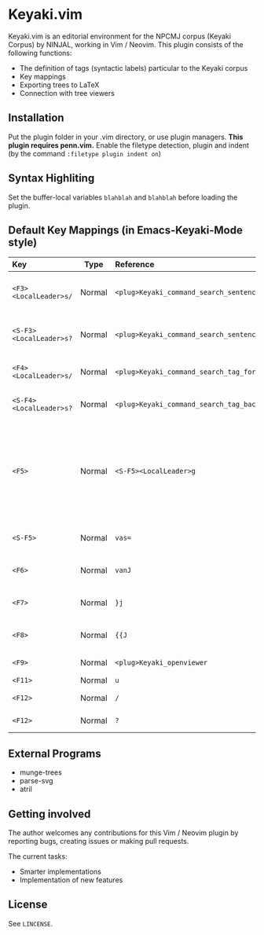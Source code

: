 # Keyaki.vim
Keyaki.vim is an editorial environment 
for the NPCMJ corpus (Keyaki Corpus) by NINJAL, working in Vim / Neovim.
This plugin consists of the following functions:

- The definition of tags (syntactic labels) particular to the Keyaki corpus 
- Key mappings
- Exporting trees to LaTeX
- Connection with tree viewers

## Installation
Put the plugin folder in your .vim directory, or use plugin managers.
__This plugin requires penn.vim.__
Enable the filetype detection, plugin and indent (by the command `:filetype plugin indent on`)

## Syntax Highliting
Set the buffer-local variables `blahblah` and `blahblah` before loading the plugin.

## Default Key Mappings (in Emacs-Keyaki-Mode style)
| Key        | Type | Reference | Function | 
|:--------|:-------:|:-----------|-----------|
| `<F3>` `<LocalLeader>s/` | Normal | `<plug>Keyaki_command_search_sentence_forward` | search sentences by ID forward|
| `<S-F3>` `<LocalLeader>s?` | Normal | `<plug>Keyaki_command_search_sentence_backward` | search sentences by ID backward |
| `<F4>` `<LocalLeader>s/` | Normal | `<plug>Keyaki_command_search_tag_forward` | search tags by ID forward |
| `<S-F4>` `<LocalLeader>s?` | Normal | `<plug>Keyaki_command_search_tag_backward` | search tags by ID backward |
| `<F5>` | Normal | `<S-F5><LocalLeader>g` | indent the whole sentence & generate the tree diagram in the SVG format |
| `<S-F5>` | Normal | `vas=` | indent the whole sentence |
| `<F6>` | Normal | `vanJ` | linearize the whole node |
| `<F7>` | Normal | `}j` | go to the next sentence |
| `<F8>` | Normal | `{{J` | go to the previous sentence |
| `<F9> ` | Normal | `<plug>Keyaki_openviewer` | open the viewer |
| `<F11>` | Normal | `u` | undo |
|	`<F12>` | Normal | `/` | search forward |
|	`<F12>` | Normal | `?` | search backward |

## External Programs
- munge-trees
- parse-svg
- atril

## Getting involved
The author welcomes any contributions for this Vim / Neovim plugin by reporting bugs, creating issues or making pull requests.

The current tasks:
- Smarter implementations
- Implementation of new features

## License
See `LINCENSE`.
